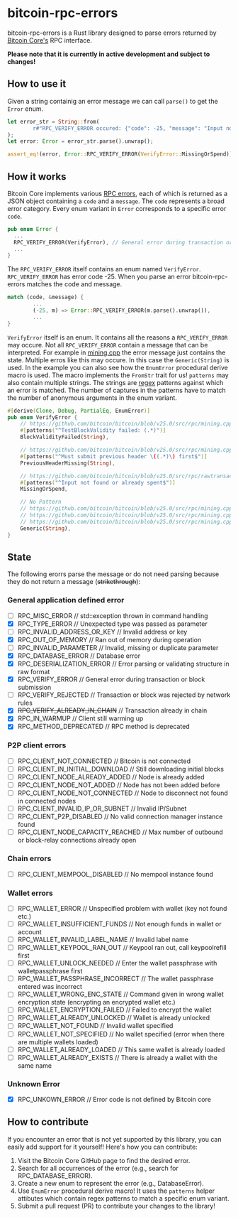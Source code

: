 # bitcoin-rpc-errors
bitcoin-rpc-errors is a Rust library designed to parse errors returned by [Bitcoin Core's](https://github.com/bitcoin/bitcoin) RPC interface. 

**Please note that it is currently in active development and subject to changes!**

## How to use it
Given a string containig an error message we can call `parse()` to get the `Error` enum.
```rust
let error_str = String::from(
        r#"RPC_VERIFY_ERROR occured: {"code": -25, "message": "Input not found or already spent"}"#
);
let error: Error = error_str.parse().unwrap();

assert_eq!(error, Error::RPC_VERIFY_ERROR(VerifyError::MissingOrSpend));
```

## How it works
Bitcoin Core implements various [RPC errors](https://github.com/bitcoin/bitcoin/blob/427853ab49f610e971b73ea4cc1d5366747e52b1/src/rpc/protocol.h#L23), 
each of which is returned as a JSON object containing a `code` and a `message`.
The `code` represents a broad error category. Every enum variant in `Error` corresponds to a specific error `code`.

```rust
pub enum Error {
  ...
  RPC_VERIFY_ERROR(VerifyError), // General error during transaction or block submission
  ...
}
```
The `RPC_VERIFY_ERROR` itself contains an enum named `VerifyError`. `RPC_VERIFY_ERROR` has error code -25. When you parse an error bitcoin-rpc-errors matches the code and message.
```rust
match (code, &message) {
        ...
        (-25, m) => Error::RPC_VERIFY_ERROR(m.parse().unwrap()),
        ...
}
```
`VerifyError` itself is an enum. It contains all the reasons a `RPC_VERIFY_ERROR` may occure.
Not all `RPC_VERIFY_ERROR` contain a message that can be interpreted.
For example in [mining.cpp](https://github.com/bitcoin/bitcoin/blob/427853ab49f610e971b73ea4cc1d5366747e52b1/src/rpc/mining.cpp#L525) the error message just contains the state.
Multiple erros like this may occure. In this case the `Generic(String)` is used. In the example you can also see how the `EnumError` procedural derive macro is used. 
The macro implements the `FromStr` trait for us! `patterns` may also contain multiple strings. 
The strings are [regex](https://docs.rs/regex/latest/regex/) patterns against which an error is matched. 
The number of captures in the patterns have to match the number of anonymous arguments in the enum variant.
```rust
#[derive(Clone, Debug, PartialEq, EnumError)]
pub enum VerifyError {
    // https://github.com/bitcoin/bitcoin/blob/v25.0/src/rpc/mining.cpp#L379
    #[patterns("^TestBlockValidity failed: (.*)")]
    BlockValidityFailed(String),

    // https://github.com/bitcoin/bitcoin/blob/v25.0/src/rpc/mining.cpp#L1030
    #[patterns("^Must submit previous header \((.*)\) first$")]
    PreviousHeaderMissing(String),

    // https://github.com/bitcoin/bitcoin/blob/v25.0/src/rpc/rawtransaction.cpp#L612
    #[patterns("^Input not found or already spent$")]
    MissingOrSpend,

    // No Pattern
    // https://github.com/bitcoin/bitcoin/blob/v25.0/src/rpc/mining.cpp#L491
    // https://github.com/bitcoin/bitcoin/blob/v25.0/src/rpc/mining.cpp#L1038
    // https://github.com/bitcoin/bitcoin/blob/v25.0/src/rpc/mining.cpp#L1040
    Generic(String),
}
```

## State
The following erorrs parse the message or do not need parsing because they do not return a message (~~strikethrough~~):

### General application defined error
- [ ] RPC_MISC_ERROR			// std::exception thrown in command handling
- [x] RPC_TYPE_ERROR			// Unexpected type was passed as parameter
- [ ] RPC_INVALID_ADDRESS_OR_KEY	// Invalid address or key
- [x] RPC_OUT_OF_MEMORY			// Ran out of memory during operation
- [ ] RPC_INVALID_PARAMETER		// Invalid, missing or duplicate parameter
- [x] RPC_DATABASE_ERROR		// Database error
- [x] RPC_DESERIALIZATION_ERROR		// Error parsing or validating structure in raw format
- [x] RPC_VERIFY_ERROR			// General error during transaction or block submission
- [ ] RPC_VERIFY_REJECTED		// Transaction or block was rejected by network rules
- [x] ~~RPC_VERIFY_ALREADY_IN_CHAIN~~	// Transaction already in chain
- [x] RPC_IN_WARMUP			// Client still warming up
- [x] RPC_METHOD_DEPRECATED		// RPC method is deprecated

### P2P client errors
- [ ] RPC_CLIENT_NOT_CONNECTED		// Bitcoin is not connected
- [ ] RPC_CLIENT_IN_INITIAL_DOWNLOAD	// Still downloading initial blocks
- [ ] RPC_CLIENT_NODE_ALREADY_ADDED    	// Node is already added
- [ ] RPC_CLIENT_NODE_NOT_ADDED        	// Node has not been added before
- [ ] RPC_CLIENT_NODE_NOT_CONNECTED    	// Node to disconnect not found in connected nodes
- [ ] RPC_CLIENT_INVALID_IP_OR_SUBNET  	// Invalid IP/Subnet
- [ ] RPC_CLIENT_P2P_DISABLED          	// No valid connection manager instance found
- [ ] RPC_CLIENT_NODE_CAPACITY_REACHED 	// Max number of outbound or block-relay connections already open

### Chain errors
- [ ] RPC_CLIENT_MEMPOOL_DISABLED	// No mempool instance found

### Wallet errors
- [ ] RPC_WALLET_ERROR			// Unspecified problem with wallet (key not found etc.)
- [ ] RPC_WALLET_INSUFFICIENT_FUNDS	// Not enough funds in wallet or account
- [ ] RPC_WALLET_INVALID_LABEL_NAME	// Invalid label name
- [ ] RPC_WALLET_KEYPOOL_RAN_OUT      	// Keypool ran out, call keypoolrefill first
- [ ] RPC_WALLET_UNLOCK_NEEDED        	// Enter the wallet passphrase with walletpassphrase first
- [ ] RPC_WALLET_PASSPHRASE_INCORRECT 	// The wallet passphrase entered was incorrect
- [ ] RPC_WALLET_WRONG_ENC_STATE      	// Command given in wrong wallet encryption state (encrypting an encrypted wallet etc.)
- [ ] RPC_WALLET_ENCRYPTION_FAILED    	// Failed to encrypt the wallet
- [ ] RPC_WALLET_ALREADY_UNLOCKED     	// Wallet is already unlocked
- [ ] RPC_WALLET_NOT_FOUND            	// Invalid wallet specified
- [ ] RPC_WALLET_NOT_SPECIFIED        	// No wallet specified (error when there are multiple wallets loaded)
- [ ] RPC_WALLET_ALREADY_LOADED       	// This same wallet is already loaded
- [ ] RPC_WALLET_ALREADY_EXISTS       	// There is already a wallet with the same name

### Unknown Error
- [x] RPC_UNKOWN_ERROR // Error code is not defined by Bitcoin core

## How to contribute
If you encounter an error that is not yet supported by this library, you can easily add support for it yourself! Here's how you can contribute:

1. Visit the Bitcoin Core GitHub page to find the desired error.
2. Search for all occurrences of the error (e.g., search for RPC_DATABASE_ERROR).
3. Create a new enum to represent the error (e.g., DatabaseError).
4. Use `EnumError` procedural derive macro! It uses the `patterns` helper attibutes which contain regex patterns to match a specific enum variant. 
6. Submit a pull request (PR) to contribute your changes to the library!
